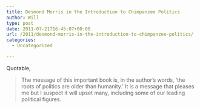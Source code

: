 ```yaml
---
title: Desmond Morris in the Introduction to Chimpanzee Politics
author: Will
type: post
date: 2011-07-21T16:45:07+00:00
url: /2011/desmond-morris-in-the-introduction-to-chimpanzee-politics/
categories:
  - Uncategorized

---
```

Quotable,

> The message of this important book is, in the author’s words, ‘the roots of politics are older than humanity.’ It is a message that pleases me but I suspect it will upset many, including some of our leading political figures.